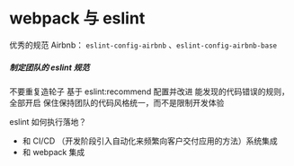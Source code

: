 # webpack 与 eslint

优秀的规范
Airbnb： `eslint-config-airbnb` 、`eslint-config-airbnb-base`

##### 制定团队的 eslint 规范

不要重复造轮子 基于 eslint:recommend 配置并改进
能发现的代码错误的规则，全部开启
保住保持团队的代码风格统一，而不是限制开发体验

eslint 如何执行落地？

- 和 CI/CD （开发阶段引入自动化来频繁向客户交付应用的方法）系统集成
- 和 webpack 集成
